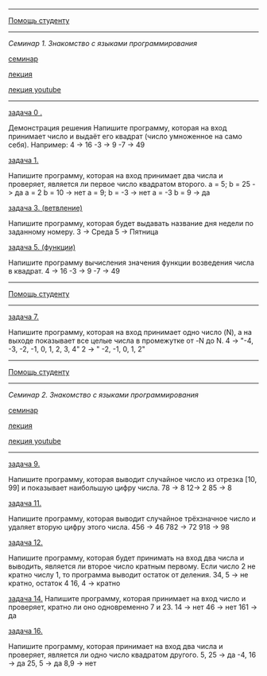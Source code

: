 __________________________________________________________________________
[Помощь студенту](https://yoomoney.ru/to/41001197327567)

________________________________________________
_Семинар 1. Знакомство с языками программирования_

[семинар](https://gbcdn.mrgcdn.ru/uploads/record/211458/attachment/a2d135e1e68f190fc7e4824f114af52f.mp4)

[лекция](https://gb.ru/lessons/260177) 

[лекция youtube](https://www.youtube.com/watch?time_continue=1817&v=KnRwIl2-O_k&feature=emb_logo)
________________________________________________
[задача 0 .](https://github.com/cleverplant/seminar-c-sharp-tasks-sensey/tree/main/%D0%B7%D0%B0%D0%B4%D0%B0%D1%87%D0%B0%200)

Демонстрация решения
Напишите программу, которая на вход принимает число 
и выдаёт его квадрат (число умноженное на само себя).
Например:
4 -> 16
-3 -> 9
-7 -> 49

[задача 1.](https://github.com/cleverplant/seminar-c-sharp-tasks-sensey/tree/main/%D0%B7%D0%B0%D0%B4%D0%B0%D1%87%D0%B0%201)

Напишите программу, которая на вход принимает два числа 
и проверяет, является ли первое число квадратом второго.
a = 5; b = 25 -> да
a = 2 b = 10 -> нет
a = 9; b = -3 -> нет
a = -3 b = 9 -> да

[задача 3. (ветвление)](https://github.com/cleverplant/seminar-c-sharp-tasks-sensey/tree/main/%D0%B7%D0%B0%D0%B4%D0%B0%D1%87%D0%B0%203)

Напишите программу, которая будет выдавать 
название дня недели по заданному номеру.
3 -> Среда
5 -> Пятница

[задача 5. (функции)](https://github.com/cleverplant/seminar-c-sharp-tasks-sensey/tree/main/%D0%B7%D0%B0%D0%B4%D0%B0%D1%87%D0%B0%205)

Напишите программу вычисления значения
функции возведения числа в квадрат.
4 -> 16
-3 -> 9
-7 -> 49

__________________________________________________________________________
[Помощь студенту](https://yoomoney.ru/to/41001197327567)

________________________________________________

[задача 7.](https://github.com/cleverplant/seminar-c-sharp-tasks-sensey/tree/main/%D0%B7%D0%B0%D0%B4%D0%B0%D1%87%D0%B0%207) 

Напишите программу, которая на вход принимает одно число (N), 
а на выходе показывает все целые числа в промежутке от -N до N.
4 -> "-4, -3, -2, -1, 0, 1, 2, 3, 4"
2 -> " -2, -1, 0, 1, 2"
__________________________________________________________________________
[Помощь студенту](https://yoomoney.ru/to/41001197327567)
________________________________________________
_Семинар 2. Знакомство с языками программирования_


[семинар](https://gbcdn.mrgcdn.ru/uploads/record/212141/attachment/71efe2d535ec27c56a87c7c63a0ba33e.mp4)

[лекция](https://gb.ru/lessons/260178)

[лекция youtube](https://www.youtube.com/watch?time_continue=1713&v=YZtHkZhJzGA&feature=emb_logo)
________________________________________________


[задача 9.](https://github.com/cleverplant/seminar-c-sharp-tasks-sensey/tree/main/%D0%B7%D0%B0%D0%B4%D0%B0%D1%87%D0%B0%209) 

Напишите программу, 
которая выводит случайное число из отрезка [10, 99] 
и показывает наибольшую цифру числа.
78 -> 8
12-> 2
85 -> 8

[задача 11.](https://github.com/cleverplant/seminar-c-sharp-tasks-sensey/tree/main/%D0%B7%D0%B0%D0%B4%D0%B0%D1%87%D0%B0%2011) 

Напишите программу, которая выводит случайное трёхзначное число 
и удаляет вторую цифру этого числа.
456 -> 46
782 -> 72
918 -> 98

[задача 12.](https://github.com/cleverplant/seminar-c-sharp-tasks-sensey/tree/main/%D0%B7%D0%B0%D0%B4%D0%B0%D1%87%D0%B0%2012) 

Напишите программу, которая будет принимать на вход два числа 
и выводить, является ли второе число кратным первому. 
Если число 2 не кратно числу 1, то программа выводит остаток от деления.
34, 5 -> не кратно, остаток 4
16, 4 -> кратно

[задача 14.](https://github.com/cleverplant/seminar-c-sharp-tasks-sensey/tree/main/%D0%B7%D0%B0%D0%B4%D0%B0%D1%87%D0%B0%2014) 
Напишите программу, которая принимает на вход число и проверяет, 
кратно ли оно одновременно 7 и 23.
14 -> нет
46 -> нет
161 -> да

[задача 16.](https://github.com/cleverplant/seminar-c-sharp-tasks-sensey/tree/main/%D0%B7%D0%B0%D0%B4%D0%B0%D1%87%D0%B0%2016) 

Напишите программу, которая принимает на вход два числа и проверяет, 
является ли одно число квадратом другого.
5, 25 -> да
-4, 16 -> да
25, 5 -> да
8,9 -> нет









